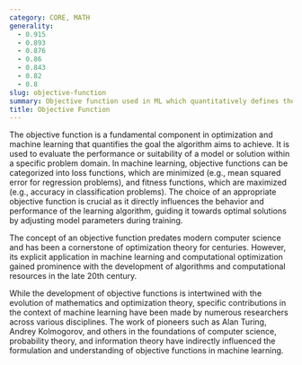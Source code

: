 ```yaml
---
category: CORE, MATH
generality:
  - 0.915
  - 0.893
  - 0.876
  - 0.86
  - 0.843
  - 0.82
  - 0.8
slug: objective-function
summary: Objective function used in ML which quantitatively defines the goal of an optimization problem by measuring the performance of a model or solution.
title: Objective Function
---
```


The objective function is a fundamental component in optimization and machine learning that quantifies the goal the algorithm aims to achieve. It is used to evaluate the performance or suitability of a model or solution within a specific problem domain. In machine learning, objective functions can be categorized into loss functions, which are minimized (e.g., mean squared error for regression problems), and fitness functions, which are maximized (e.g., accuracy in classification problems). The choice of an appropriate objective function is crucial as it directly influences the behavior and performance of the learning algorithm, guiding it towards optimal solutions by adjusting model parameters during training.

The concept of an objective function predates modern computer science and has been a cornerstone of optimization theory for centuries. However, its explicit application in machine learning and computational optimization gained prominence with the development of algorithms and computational resources in the late 20th century.

While the development of objective functions is intertwined with the evolution of mathematics and optimization theory, specific contributions in the context of machine learning have been made by numerous researchers across various disciplines. The work of pioneers such as Alan Turing, Andrey Kolmogorov, and others in the foundations of computer science, probability theory, and information theory have indirectly influenced the formulation and understanding of objective functions in machine learning.
